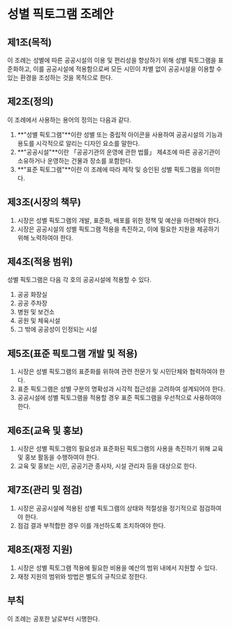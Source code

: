 # 성별 픽토그램 조례안

## 제1조(목적)
이 조례는 성별에 따른 공공시설의 이용 및 편리성을 향상하기 위해 성별 픽토그램을 표준화하고, 이를 공공시설에 적용함으로써 모든 시민이 차별 없이 공공시설을 이용할 수 있는 환경을 조성하는 것을 목적으로 한다.

## 제2조(정의)
이 조례에서 사용하는 용어의 정의는 다음과 같다.
1. **"성별 픽토그램"**이란 성별 또는 중립적 아이콘을 사용하여 공공시설의 기능과 용도를 시각적으로 알리는 디자인 요소를 말한다.
2. **"공공시설"**이란 「공공기관의 운영에 관한 법률」 제4조에 따른 공공기관이 소유하거나 운영하는 건물과 장소를 포함한다.
3. **"표준 픽토그램"**이란 이 조례에 따라 제작 및 승인된 성별 픽토그램을 의미한다.

## 제3조(시장의 책무)
1. 시장은 성별 픽토그램의 개발, 표준화, 배포를 위한 정책 및 예산을 마련해야 한다.  
2. 시장은 공공시설의 성별 픽토그램 적용을 촉진하고, 이에 필요한 지원을 제공하기 위해 노력하여야 한다.

## 제4조(적용 범위)
성별 픽토그램은 다음 각 호의 공공시설에 적용할 수 있다.
1. 공공 화장실
2. 공공 주차장
3. 병원 및 보건소
4. 공원 및 체육시설
5. 그 밖에 공공성이 인정되는 시설

## 제5조(표준 픽토그램 개발 및 적용)
1. 시장은 성별 픽토그램의 표준화를 위하여 관련 전문가 및 시민단체와 협력하여야 한다.  
2. 표준 픽토그램은 성별 구분의 명확성과 시각적 접근성을 고려하여 설계되어야 한다.  
3. 공공시설에 성별 픽토그램을 적용할 경우 표준 픽토그램을 우선적으로 사용하여야 한다.

## 제6조(교육 및 홍보)
1. 시장은 성별 픽토그램의 필요성과 표준화된 픽토그램의 사용을 촉진하기 위해 교육 및 홍보 활동을 수행하여야 한다.  
2. 교육 및 홍보는 시민, 공공기관 종사자, 시설 관리자 등을 대상으로 한다.

## 제7조(관리 및 점검)
1. 시장은 공공시설에 적용된 성별 픽토그램의 상태와 적절성을 정기적으로 점검하여야 한다.  
2. 점검 결과 부적합한 경우 이를 개선하도록 조치하여야 한다.

## 제8조(재정 지원)
1. 시장은 성별 픽토그램 적용에 필요한 비용을 예산의 범위 내에서 지원할 수 있다.  
2. 재정 지원의 범위와 방법은 별도의 규칙으로 정한다.

## 부칙
이 조례는 공포한 날로부터 시행한다.
